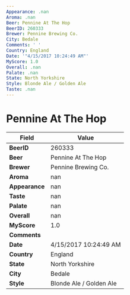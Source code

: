 ```yaml
---
Appearance: .nan
Aroma: .nan
Beer: Pennine At The Hop
BeerID: 260333
Brewer: Pennine Brewing Co.
City: Bedale
Comments: ' '
Country: England
Date: '"4/15/2017 10:24:49 AM"'
MyScore: 1.0
Overall: .nan
Palate: .nan
State: North Yorkshire
Style: Blonde Ale / Golden Ale
Taste: .nan
---
```


# Pennine At The Hop

| Field         | Value |
|---------------|-------|
| **BeerID** | 260333 |
| **Beer** | Pennine At The Hop |
| **Brewer** | Pennine Brewing Co. |
| **Aroma** | nan |
| **Appearance** | nan |
| **Taste** | nan |
| **Palate** | nan |
| **Overall** | nan |
| **MyScore** | 1.0 |
| **Comments** |   |
| **Date** | 4/15/2017 10:24:49 AM |
| **Country** | England |
| **State** | North Yorkshire |
| **City** | Bedale |
| **Style** | Blonde Ale / Golden Ale |
